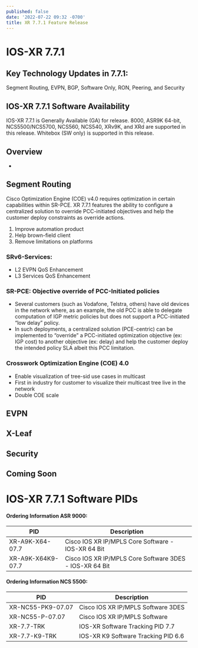 ```yaml
---
published: false
date: '2022-07-22 09:32 -0700'
title: XR 7.7.1 Feature Release
---
```

# IOS-XR 7.7.1 


## Key Technology Updates in 7.7.1: 
Segment Routing, EVPN, BGP, Software Only, RON, Peering, and Security

## IOS-XR 7.7.1 Software Availability
IOS-XR 7.7.1 is Generally Available (GA) for release. 8000, ASR9K 64-bit, NCS5500/NCS5700, NCS560, NCS540, XRv9K, and XRd are supported in this release. Whitebox (SW only) is supported in this release. 

## Overview 
- 


## Segment Routing

Cisco Optimization Engine (COE) v4.0 requires optimization in certain capabilities within SR-PCE. XR 7.7.1 features the ability to configure a centralized solution to override PCC-initiated objectives and help the customer deploy constraints as override actions. 

  1.	Improve automation product 
  2.	Help brown-field client
  3.	Remove limitations on platforms 


### SRv6-Services: 
- L2 EVPN QoS Enhancement
- L3 Services QoS Enhancement

### SR-PCE: Objective override of PCC-Initiated policies
- Several customers (such as Vodafone, Telstra, others) have old devices in the network where, as an example, the old PCC is able to delegate computation of IGP metric policies but does not support a PCC-initiated “low delay” policy.
- In such deployments, a centralized solution (PCE-centric) can be implemented to “override” a PCC-initiated optimization objective (ex: IGP cost) to another objective (ex: delay) and help the customer deploy the intended policy SLA albeit this PCC limitation.

### Crosswork Optimization Engine (COE) 4.0 
- Enable visualization of tree-sid use cases in multicast
- First in industry for customer to visualize their multicast tree live in the network 
- Double COE scale


## EVPN 

## X-Leaf

## Security

## Coming Soon

# IOS-XR 7.7.1 Software PIDs

#### Ordering Information ASR 9000: 
|PID |Description|
|---|---|
| XR-A9K-X64-07.7  |  Cisco IOS XR IP/MPLS Core Software - IOS-XR 64 Bit |
| XR-A9K-X64K9-07.7  | Cisco IOS XR IP/MPLS Core Software 3DES - IOS-XR 64 Bit  |

#### Ordering Information NCS 5500:
| PID  |  Description |
|---|---|
| XR-NC55-PK9-07.07  | Cisco IOS XR IP/MPLS Software 3DES   |
| XR-NC55-P-07.07  | Cisco IOS XR IP/MPLS Software  |
| XR-7.7-TRK  | IOS-XR Software Tracking PID 7.7  |
|XR-7.7-K9-TRK | IOS-XR K9 Software Tracking PID 6.6  |








	
